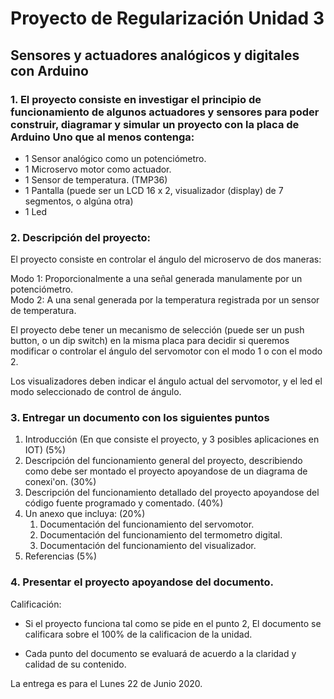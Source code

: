 # Proyecto de Regularización Unidad 3

## Sensores y actuadores analógicos y digitales con Arduino



### 1. El proyecto consiste en investigar el principio de funcionamiento de algunos actuadores y sensores para poder construir, diagramar y simular  un proyecto con la placa de Arduino Uno que al menos contenga: 

* 1 Sensor analógico como un potenciómetro.
* 1 Microservo motor como actuador. 
* 1 Sensor de temperatura. (TMP36) 
* 1 Pantalla (puede ser un LCD 16 x 2, visualizador (display) de 7 segmentos, o algúna otra)
* 1 Led



### 2. Descripción del proyecto:

El proyecto consiste en controlar el ángulo del microservo de dos maneras:

Modo 1: Proporcionalmente a una señal generada manulamente por un potenciómetro.  
Modo 2: A una senal generada por la temperatura registrada por un sensor de temperatura.

El proyecto debe tener un mecanismo de selección (puede ser un push button, o un dip switch) en la misma placa para decidir si queremos modificar o controlar el ángulo del servomotor con el modo 1 o con el modo 2.

Los visualizadores deben indicar el ángulo actual del servomotor, y el led el modo seleccionado de control de ángulo.



### 3. Entregar un documento con los siguientes puntos

1. Introducción (En que consiste el proyecto, y 3 posibles aplicaciones en IOT) (5%)
2. Descripción del funcionamiento general del proyecto, describiendo como debe ser montado el proyecto apoyandose de un diagrama de conexi'on. (30%)
3. Descripción del funcionamiento detallado del proyecto apoyandose del código fuente programado y comentado. (40%)
4. Un anexo que incluya: (20%)
   1. Documentación del funcionamiento del servomotor. 
   2. Documentación del funcionamiento del termometro digital.
   3. Documentación del funcionamiento del visualizador.
5. Referencias (5%)



### 4. Presentar el proyecto apoyandose del documento.

Calificación:

* Si el proyecto funciona tal como se pide en el punto 2, El documento se calificara sobre el 100% de la calificacion de la unidad. 

* Cada punto del documento se evaluará de acuerdo a la claridad y calidad de su contenido.

La entrega es para el Lunes 22 de Junio 2020.



